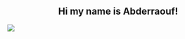 <h2 align="center">Hi my name is Abderraouf!</h2>
<img align="center" src="https://cdn.discordapp.com/avatars/706286732320047195/a_190cf10944bda88baa41c12cc1e4cc59.gif"/> 
